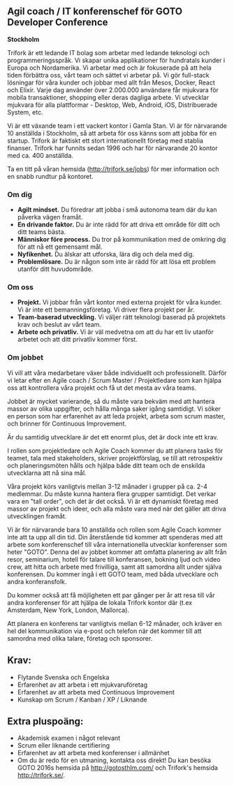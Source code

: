 ## Agil coach / IT konferenschef för GOTO Developer Conference
**Stockholm**

Trifork är ett ledande IT bolag som arbetar med ledande teknologi och programmeringsspråk. Vi skapar unika applikationer för hundratals
kunder i Europa och Nordamerika. Vi arbetar med och är fokuserade på att hela tiden förbättra oss, vårt team och sättet vi arbetar på.
Vi gör full-stack lösningar för våra kunder och jobbar med allt från Mesos, Docker, React och Elixir. Varje dag använder över
2.000.000 användare får mjukvara för mobila transaktioner, shopping eller deras dagliga arbete. Vi utvecklar mjukvara för 
alla plattformar - Desktop, Web, Android, iOS, Distribuerade System, etc.

Vi är ett växande team i ett vackert kontor i Gamla Stan. Vi är för närvarande 10 anställda i Stockholm, så att arbeta för oss känns som att jobba för en startup. Trifork är faktiskt ett stort internationellt företag med stablia finanser. Trifork har funnits sedan 1996 och har för närvarande 20 kontor med ca. 400 anställda.

Ta en titt på våran hemsida (http://trifork.se/jobs) för mer information och en snabb rundtur på kontoret.


### Om dig

- **Agilt mindset.** Du föredrar att jobba i små autonoma team där du kan påverka vägen framåt.
- **En drivande faktor.** Du är inte rädd för att driva ett område för ditt och ditt teams bästa.
- **Människor före process.** Du tror på kommunikation med de omkring dig för att nå ett gemensamt mål.
- **Nyfikenhet.** Du älskar att utforska, lära dig och dela med dig.
- **Problemlösare.** Du är någon som inte är rädd för att lösa ett problem utanför ditt huvudområde.

### Om oss

- **Projekt.** Vi jobbar från vårt kontor med externa projekt för våra kunder. Vi är inte ett bemanningsföretag. Vi driver flera projekt per år.
- **Team-baserad utveckling.** Vi väljer rätt teknologi baserad på projektets krav och beslut av vårt team.
- **Arbete och privatliv.** Vi är väl medvetna om att du har ett liv utanför arbetet och att ditt privatliv kommer först.

### Om jobbet

Vi vill att våra medarbetare växer både individuellt och professionellt.
Därför vi letar efter en Agile coach / Scrum Master / Projektledare som kan hjälpa oss att kontrollera våra projekt och få ut det mesta av våra teams.

Jobbet är mycket varierande, så du måste vara bekväm med att hantera massor av olika uppgifter, och hålla många saker igång samtidigt. Vi söker en person som har erfarenhet av att leda projekt, arbeta som scrum master, och brinner för
Continuous Improvement.

Är du samtidig utvecklare är det ett enormt plus, det är dock inte ett krav.

I rollen som projektledare och Agile Coach kommer du att planera tasks för teamet, tala med stakeholders, skriver projektförslag, se till att retrospektiv och planeringsmöten hålls och hjälpa både ditt team och de enskilda utvecklarna att nå sina mål.

Våra projekt körs vanligtvis mellan 3-12 månader i grupper på ca. 2-4 medlemmar.
Du måste kunna hantera flera grupper samtidigt. Det verkar vara en "tall order", och det är det också. Vi är ett dynamiskt företag med massor av projekt och ideer, och alla måste vara med när det gäller att driva utvecklingen framåt.

Vi är för närvarande bara 10 anställda och rollen som Agile Coach kommer inte att ta upp all din tid. Din återstående tid kommer att spenderas med att arbete som konferenschef till våra internationella utvecklar konferenser som heter "GOTO". Denna del av jobbet kommer att omfatta planering av allt från resor, seminarium, hotell för talare till konferansen, bokning ljud och video crew, att hitta och arbete med frivilliga, samt att samordna allt under själva konferensen. Du kommer ingå i ett GOTO team, med båda utvecklare och andra konferansfolk.

Du kommer också att få möjligheten ett par gånger per år att resa till vår andra konferenser för att hjälpa de lokala Trifork kontor där (t.ex Amsterdam, New York, London, Mallorca).

Att planera en konferens tar vanligtvis mellan 6-12 månader, och kräver en hel del kommunikation via e-post och telefon när det kommer till att samordna med olika talare, företag och sponsorer.

## Krav:
- Flytande Svenska och Engelska
- Erfarenhet av att arbeta i ett mjukvaruföretag
- Erfarenhet av att arbeta med Continuous Improvement
- Kunskap om Scrum / Kanban / XP / Liknande


## Extra pluspoäng:
- Akademisk examen i något relevant
- Scrum eller liknande certifiering
- Erfarenhet av att arbeta med konferenser i allmänhet
- Om du är redo för en utmaning, kontakta oss direkt! Du kan besöka GOTO 2016s hemsida på http://gotosthlm.com/ och Trifork's hemsida http://trifork.se/.
